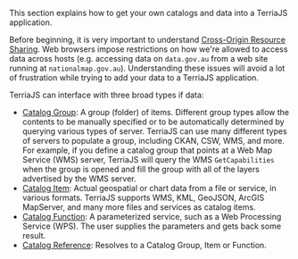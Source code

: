 This section explains how to get your own catalogs and data into a TerriaJS application.

Before beginning, it is very important to understand [Cross-Origin Resource Sharing](cross-origin-resource-sharing.md).  Web browsers impose restrictions on how we're allowed to access data across hosts (e.g. accessing data on `data.gov.au` from a web site running at `nationalmap.gov.au`).  Understanding these issues will avoid a lot of frustration while trying to add your data to a TerriaJS application.

TerriaJS can interface with three broad types if data:

* [Catalog Group](../connecting-to-data/catalog-groups.md): A group (folder) of items.  Different group types allow the contents to be manually specified or to be automatically determined by querying various types of server.  TerriaJS can use many different types of servers to populate a group, including CKAN, CSW, WMS, and more.  For example, if you define a catalog group that points at a Web Map Service (WMS) server, TerriaJS will query the WMS `GetCapabilities` when the group is opened and fill the group with all of the layers advertised by the WMS server.
* [Catalog Item](../connecting-to-data/catalog-items.md): Actual geospatial or chart data from a file or service, in various formats.  TerriaJS supports WMS, KML, GeoJSON, ArcGIS MapServer, and many more files and services as catalog items.
* [Catalog Function](../connecting-to-data/catalog-functions.md): A parameterized service, such as a Web Processing Service (WPS).  The user supplies the parameters and gets back some result.
* [Catalog Reference](../connecting-to-data/catalog-references.md): Resolves to a Catalog Group, Item or Function.

